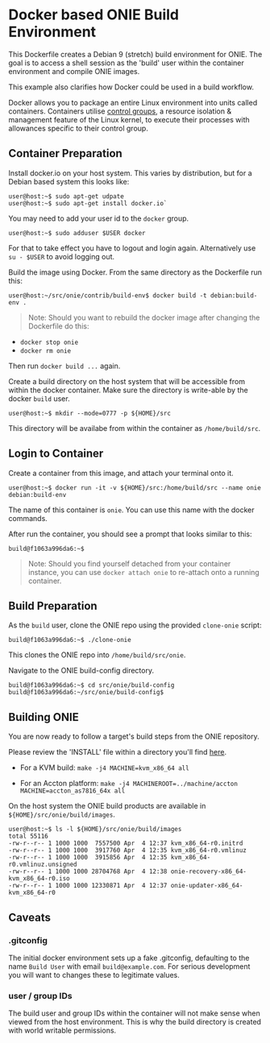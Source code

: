 # Docker based ONIE Build Environment

This Dockerfile creates a Debian 9 (stretch) build environment for
ONIE.  The goal is to access a shell session as the 'build' user
within the container environment and compile ONIE images.

This example also clarifies how Docker could be used in a build
workflow.

Docker allows you to package an entire Linux environment into units
called containers. Containers utilise [control
groups](https://en.wikipedia.org/wiki/Cgroups "Wikipedia Cgroups"), a
resource isolation & management feature of the Linux kernel, to
execute their processes with allowances specific to their control
group.

## Container Preparation

Install docker.io on your host system.  This varies by distribution,
but for a Debian based system this looks like:
```
user@host:~$ sudo apt-get udpate
user@host:~$ sudo apt-get install docker.io`
```

You may need to add your user id to the `docker` group.
```
user@host:~$ sudo adduser $USER docker
```

For that to take effect you have to logout and login again.
Alternatively use `su - $USER` to avoid logging out.

Build the image using Docker.  From the same directory as the
Dockerfile run this:
```
user@host:~/src/onie/contrib/build-env$ docker build -t debian:build-env .
```

> Note: Should you want to rebuild the docker image after changing the
> Dockerfile do this:
* `docker stop onie`
* `docker rm onie`

Then run `docker build ...` again.

Create a build directory on the host system that will be accessible
from within the docker container.  Make sure the directory is
write-able by the docker `build` user.

```
user@host:~$ mkdir --mode=0777 -p ${HOME}/src
```

This directory will be availabe from within the container as
`/home/build/src`.

## Login to Container

Create a container from this image, and attach your terminal onto it.

```
user@host:~$ docker run -it -v ${HOME}/src:/home/build/src --name onie debian:build-env
```

The name of this container is `onie`.  You can use this name with the
docker commands.

After run the container, you should see a prompt that looks similar to
this:

```
build@f1063a996da6:~$
```

> Note: Should you find yourself detached from your container
> instance, you can use `docker attach onie` to re-attach onto a
> running container.

## Build Preparation
As the `build` user, clone the ONIE repo using the provided
`clone-onie` script:

```
build@f1063a996da6:~$ ./clone-onie
```

This clones the ONIE repo into `/home/build/src/onie`.

Navigate to the ONIE build-config directory.

```
build@f1063a996da6:~$ cd src/onie/build-config
build@f1063a996da6:~/src/onie/build-config$
```

## Building ONIE
You are now ready to follow a target's build steps from the ONIE repository.

Please review the 'INSTALL' file within a directory you'll find [here](https://github.com/opencomputeproject/onie/tree/master/machine "onie/machines").

* For a KVM build: `make -j4 MACHINE=kvm_x86_64 all`

* For an Accton platform: `make -j4 MACHINEROOT=../machine/accton MACHINE=accton_as7816_64x all`

On the host system the ONIE build products are available in
`${HOME}/src/onie/build/images`.

```
user@host:~$ ls -l ${HOME}/src/onie/build/images
total 55116
-rw-r--r-- 1 1000 1000  7557500 Apr  4 12:37 kvm_x86_64-r0.initrd
-rw-r--r-- 1 1000 1000  3917760 Apr  4 12:35 kvm_x86_64-r0.vmlinuz
-rw-r--r-- 1 1000 1000  3915856 Apr  4 12:35 kvm_x86_64-r0.vmlinuz.unsigned
-rw-r--r-- 1 1000 1000 28704768 Apr  4 12:38 onie-recovery-x86_64-kvm_x86_64-r0.iso
-rw-r--r-- 1 1000 1000 12330871 Apr  4 12:37 onie-updater-x86_64-kvm_x86_64-r0
```

## Caveats

### .gitconfig

The initial docker environment sets up a fake .gitconfig, defaulting
to the name `Build User` with email `build@example.com`.  For serious
development you will want to changes these to legitimate values.

### user / group IDs

The build user and group IDs within the container will not make sense
when viewed from the host environment.  This is why the build
directory is created with world writable permissions.
